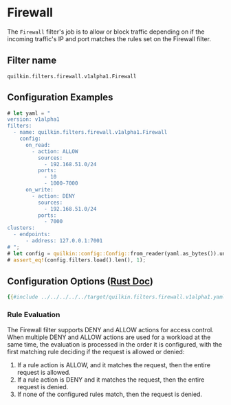 # Firewall

The `Firewall` filter's job is to allow or block traffic depending on if the incoming traffic's IP and port matches
the rules set on the Firewall filter.

## Filter name
```text
quilkin.filters.firewall.v1alpha1.Firewall
```

## Configuration Examples
```rust
# let yaml = "
version: v1alpha1
filters:
  - name: quilkin.filters.firewall.v1alpha1.Firewall
    config:
      on_read:
        - action: ALLOW
          sources:
            - 192.168.51.0/24
          ports:
            - 10
            - 1000-7000
      on_write:
        - action: DENY
          sources:
            - 192.168.51.0/24
          ports:
            - 7000
clusters:
  - endpoints:
      - address: 127.0.0.1:7001
# ";
# let config = quilkin::config::Config::from_reader(yaml.as_bytes()).unwrap();
# assert_eq!(config.filters.load().len(), 1);
```

## Configuration Options ([Rust Doc](../../../../api/quilkin/filters/firewall/struct.Config.html))

```yaml
{{#include ../../../../../target/quilkin.filters.firewall.v1alpha1.yaml}}
```

### Rule Evaluation

The Firewall filter supports DENY and ALLOW actions for access control. When multiple DENY and ALLOW actions are used
for a workload at the same time, the evaluation is processed in the order it is configured, with the first matching
rule deciding if the request is allowed or denied:

1. If a rule action is ALLOW, and it matches the request, then the entire request is allowed.
2. If a rule action is DENY and it matches the request, then the entire request is denied.
3. If none of the configured rules match, then the request is denied.

[filter-dynamic-metadata]: ./filter.md#filter-dynamic-metadata
